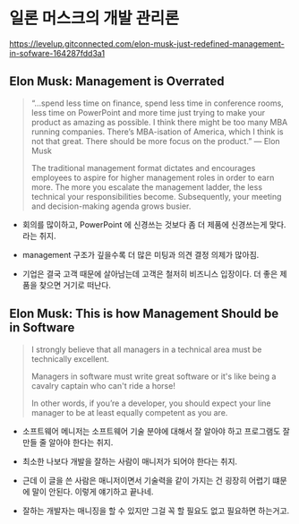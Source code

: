 # 일론 머스크의 개발 관리론

https://levelup.gitconnected.com/elon-musk-just-redefined-management-in-sofware-164287fdd3a1

## Elon Musk: Management is Overrated

>“…spend less time on finance, spend less time in conference rooms, less time on PowerPoint and more time just trying to make your product as amazing as possible. I think there might be too many MBA running companies. There’s MBA-isation of America, which I think is not that great. There should be more focus on the product.” — Elon Musk
>
> The traditional management format dictates and encourages employees to aspire for higher management roles in order to earn more. The more you escalate the management ladder, the less technical your responsibilities become. Subsequently, your meeting and decision-making agenda grows busier.

- 회의를 많이하고, PowerPoint 에 신경쓰는 것보다 좀 더 제품에 신경쓰는게 맞다. 라는 취지.

- management 구조가 깊을수록 더 많은 미팅과 의견 결정 의제가 많아짐.

- 기업은 결국 고객 때문에 살아남는데 고객은 철저히 비즈니스 입장이다. 더 좋은 제품을 찾으면 거기로 떠난다.

## Elon Musk: This is how Management Should be in Software

> I strongly believe that all managers in a technical area must be technically excellent.
>
> Managers in software must write great software or it's like being a cavalry captain who can't ride a horse!
>
> In other words, if you’re a developer, you should expect your line manager to be at least equally competent as you are.

- 소프트웨어 메니저는 소프트웨어 기술 분야에 대해서 잘 알아야 하고 프로그램도 잘 만들 줄 알아야 한다는 취지.

- 최소한 나보다 개발을 잘하는 사람이 매니저가 되어야 한다는 취지.

- 근데 이 글을 쓴 사람은 매니저이면서 기술력을 같이 가지는 건 굉장히 어렵기 떄문에 말이 안된다. 이렇게 얘기하고 끝나네.

- 잘하는 개발자는 매니징을 할 수 있지만 그걸 꼭 할 필요도 없고 필요하면 하는거고. 
